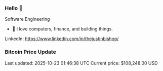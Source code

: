 ### Hello 🤙  

Software Engineering

- 🔭 I love computers, finance, and building things.
  
LinkedIn: https://www.linkedin.com/in/thejustinbishop/  
































































































































































































































































































































































































































































































































































































































































































































































































































































































































































































































































































































































































































































### Bitcoin Price Update
Last updated: 2025-10-23 01:46:38 UTC
Current price: $108,248.00 USD
